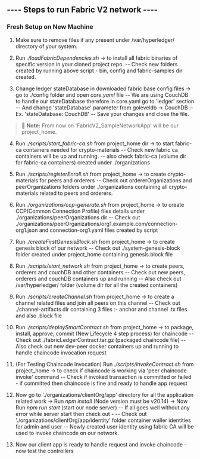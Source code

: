 ## ---- Steps to run Fabric V2 network ----

### **Fresh Setup on New Machine**

1. Make sure to remove files if any present under /var/hyperledger/ directory of your system.

2. Run _./loadFabricDependencies.sh_ -> to install all fabric binaries of specific version in your cloned project repo.
   -- Check new folders created by running above script - bin, config and fabric-samples dir created.
3. Change ledger stateDatabase in downloaded fabric base config files -> go to ./config folder and open _core.yaml_ file
   -- We are using CouchDB to handle our stateDatabase therefore in core.yaml go to 'ledger' section
   -- And change 'stateDatabase' parameter from goleveldb -> CouchDB :- Ex. 'stateDatabase: CouchDB'
   -- Save your changes and close the file.

> :memo: **Note:** From now on 'FabricV2_SampleNetworkApp' will be our project_home.

4. Run _./scripts/start_fabric-ca.sh_ from project_home dir -> to start fabric-ca containers needed for crypto-materials
   -- Check new fabric ca containers will be up and running.
   -- also check fabric-ca (volume dir for fabric-ca containers) created under ./organizations

5. Run _./scripts/registerEnroll.sh_ from project_home -> to create crypto-materials for peers and orderers
   -- Check out ordererOrganizations and peerOrganizations folders under ./organizations containing all crypto-materials related to peers and orderers.

6. Run _./organizations/ccp-generate.sh_ from project_home -> to create CCP(Common Connection Profile) files details under ./organizations/peerOrganizations dir
   -- Check out ./organizations/peerOrganizations/org1.example.com/connection-org1.json and connection-org1.yaml files created by script

7. Run _./createFirstGenesisBlock.sh_ from project_home -> to create genesis block of our network
   -- Check out ./system-genesis-block folder created under project_home containing genesis.block file

8. Run _./scripts/start_network.sh_ from project_home -> to create peers, orderers and couchDB and other containers
   -- Check out new peers, orderers and couchDB containers up and running
   -- Also check out /var/hyperledger/ folder (volume dir for all the created containers)

9. Run _./scripts/createChannel.sh_ from project_home -> to create a channel related files and join all peers on this channel
   -- Check out ./channel-artifacts dir containing 3 files :- anchor and channel .tx files and also .block file

10. Run _./scripts/deploySmartContract.sh_ from project_home -> to package, install, approve, commit (New Lifecycle 4 step process) for chaincode
    -- Check out ./fabricLedgerContract.tar.gz (packaged chaincode file)
    -- Also check out new dev-peer docker containers up and running to handle chaincode invocation request
11. (For Testing Chaincode invocation) Run _./scripts/invokeContract.sh_ from project_home -> to check if chaincode is working via 'peer chaincode invoke' command
    -- Check if invoked transaction is committed or failed - if committed then chaincode is fine and ready to handle app request

12. Now go to './organizations/clientOrg/app' directory for all the application related work
    -> Run _npm install_ (Node version must be v20.14)
    -> Now Run _npm run start_ (start our node server)
    -- If all goes well without any error while server start then check out -
    -- Check out './organizations/clientOrg/app/identity' folder container waller identities for admin and user
    -- Newly created user identity using fabric CA will be used to invoke chaincode on our network.

13. Now our client app is ready to handle request and invoke chaincode - now test the controllers
